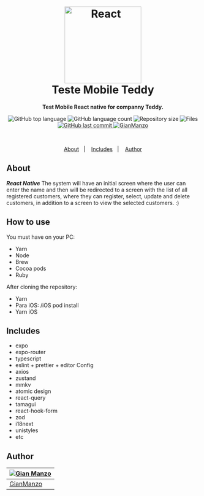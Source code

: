 <h1 align="center">
  <img src="https://github.com/GianManzo/mobile-tmp/blob/main/src/assets/intro.jpeg" alt="React" width="200">
  <br>
    Teste Mobile Teddy
  <br>
</h1>

<p align="center">
  <strong>Test Mobile React native for companny Teddy.</strong>
</p>

<p align="center">
  <img src="https://img.shields.io/github/languages/top/GianManzo/mobile-tmp" alt="GitHub top language" >
  <img src="https://img.shields.io/github/languages/count/GianManzo/mobile-tmp" alt="GitHub language count" >
  <img src="https://img.shields.io/github/languages/code-size/GianManzo/mobile-tmp" alt="Repository size" >
  <img src="https://img.shields.io/github/directory-file-count/GianManzo/mobile-tmp" alt="Files" >
  <a href="https://github.com/GianManzo/mobile-tmp/commits/main">
    <img src="https://img.shields.io/github/last-commit/GianManzo/mobile-tmp" alt="GitHub last commit" >
    <img src="https://img.shields.io/badge/Created%20by-GianManzo-blue" alt="GianManzo" >
  </a>
</p>

<br>

<p align="center">
  <a href="#about">About</a>&nbsp;&nbsp;&nbsp;|&nbsp;&nbsp;&nbsp;
  <a href="#includes">Includes</a>&nbsp;&nbsp;&nbsp;|&nbsp;&nbsp;&nbsp;
  <a href="#author">Author</a>
</p>

## About

**_React Native_** The system will have an initial screen where the user can enter the name and then will be redirected to a screen with the list of all registered customers, where they can register, select, update and delete customers, in addition to a screen to view the selected customers. :)

## How to use

You must have on your PC:

- Yarn
- Node
- Brew
- Cocoa pods
- Ruby

After cloning the repository:

- Yarn
- Para iOS: /iOS pod install
- Yarn iOS

## Includes

- expo
- expo-router
- typescript
- eslint + prettier + editor Config
- axios
- zustand
- mmkv
- atomic design
- react-query
- tamagui
- react-hook-form
- zod
- i18next
- unistyles
- etc

## **Author**

| [![Gian Manzo](https://avatars.githubusercontent.com/u/30843291?size=100)](https://github.com/GianManzo) |
| -------------------------------------------------------------------------------------------------------- |
| [GianManzo](https://github.com/GianManzo)                                                                |
